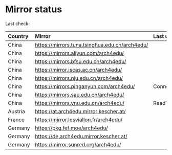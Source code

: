 <script src="./time.js"></script>
# Mirror status
Last check: <script type="text/javascript">localize(1678014940.6522493);</script>

|Country|Mirror|Last update|
|:------|:-----|:----------|
|China|https://mirrors.tuna.tsinghua.edu.cn/arch4edu/|<script type="text/javascript">localize(1677997980);</script>|
|China|https://mirrors.aliyun.com/arch4edu/|<script type="text/javascript">localize(1677954672);</script>|
|China|https://mirrors.bfsu.edu.cn/arch4edu/|<script type="text/javascript">localize(1677997980);</script>|
|China|https://mirror.iscas.ac.cn/arch4edu/|<script type="text/javascript">localize(1677997980);</script>|
|China|https://mirrors.nju.edu.cn/arch4edu/|<script type="text/javascript">localize(1677911783);</script>|
|China|https://mirrors.pinganyun.com/arch4edu/|ConnectionError|
|China|https://mirrors.sau.edu.cn/arch4edu/|<script type="text/javascript">localize(1673850842);</script>|
|China|https://mirrors.ynu.edu.cn/arch4edu/|ReadTimeout|
|Austria|https://at.arch4edu.mirror.kescher.at/|<script type="text/javascript">localize(1677997980);</script>|
|France|https://mirror.lesviallon.fr/arch4edu/|<script type="text/javascript">localize(1677954672);</script>|
|Germany|https://pkg.fef.moe/arch4edu/|<script type="text/javascript">localize(1677997980);</script>|
|Germany|https://de.arch4edu.mirror.kescher.at/|<script type="text/javascript">localize(1677997980);</script>|
|Germany|https://mirror.sunred.org/arch4edu/|<script type="text/javascript">localize(1677997980);</script>|

<script src="./tablefilter/tablefilter.js"></script>
<script src="./table.js"></script>